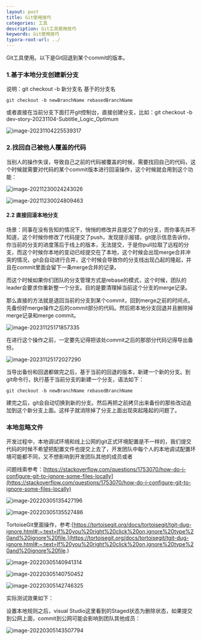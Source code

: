 ```yaml
---
layout: post
title: Git使用技巧
categories: 工具
description: Git工具使用技巧
keywords: Git使用技巧
typora-root-url: ../
---
```


Git工具使用。以下是Git回退到某个commit的版本。

### 1.基于本地分支创建新分支

说明：git checkout -b 新分支名 基于的分支名

```shell
git checkout -b newBranchName rebasedBranchName
```

或者直接在当前分支下面打开git控制台，直接创建分支，比如：git checkout -b dev-story-20231104-Subtitle_Logic_Optimum

![image-20231104225539317](/images/posts/image-20231104225539317.png)

### 2.找回自己被他人覆盖的代码

当别人的操作失误，导致自己之前的代码被覆盖的时候，需要找回自己的代码，这个时候就需要对代码的某个commit版本进行回滚操作，这个时候就会用到这个功能：

![image-20211230024243026](/images/posts/image-20211230024243026.png)

![image-20211230024809463](/images/posts/image-20211230024809463.png)

#### 2.2 直接回滚本地分支

场景：同事在没有告知的情况下，悄悄的修改并且提交了你的分支，而你事先并不知道，这个时候你修改了代码提交了push，发现提示报错，git提示信息告诉你，你当前的分支的进度落后于线上的版本，无法提交，于是你pull拉取了远程的分支，而这个时候你本地的变动已经提交在了本地，这个时候会出现merge合并冲突的情况，git会自动进行合并，这个时候会导致你的分支线出现凸起的隆起，并且在commit里面会留下一条merge合并的记录。

而这个时候如果你们团队的分支管理方式是rebase的模式，这个时候，团队的leader会要求你重新整一个分支。目的是要清理掉当前这个分支的merge记录。

那么直接的方法就是退回当前的分支到某个commit，回到merge之前的时间点。先备份好merge操作之后的commit部分的代码。然后把本地分支回退并且删除掉merge记录和merge commit。

![image-20231125171857335](/images/posts/image-20231125171857335.png)

在进行这个操作之前，一定要先记得把该处commit之后的那部分代码记得导出备份。

![image-20231125172027290](/images/posts/image-20231125172027290.png)

当导出备份和回退都做完之后，基于当前的回退的版本，新建一个新的分支。到git命令行，执行基于当前分支的新建一个分支，语法如下：

```shell
git checkout -b newBranchName rebasedBranchName
```

建完之后，git会自动切换到新的分支。然后再把之前拷贝出来备份的那些改动追加到这个新分支上面。这样子就消除掉了分支上面出现突起隆起的问题了。

### 本地忽略文件

开发过程中，本地调试环境和线上公网的git正式环境配置是不一样的，我们提交代码的时候不希望把配置文件也提交上去了，开发团队中每个人的本地调试配置环境可能都不同，又不想影响到开发团队其他的成员或者

问题线索参考：[https://stackoverflow.com/questions/1753070/how-do-i-configure-git-to-ignore-some-files-locally](https://stackoverflow.com/questions/1753070/how-do-i-configure-git-to-ignore-some-files-locally)

![image-20220305135427196](/images/posts/image-20220305135427196.png)

![image-20220305135527486](/images/posts/image-20220305135527486.png)

TortoiseGit里面操作，参考:[https://tortoisegit.org/docs/tortoisegit/tgit-dug-ignore.html#:~:text=If%20you%20right%20click%20on,ignore%20type%20and%20ignore%20file.](https://tortoisegit.org/docs/tortoisegit/tgit-dug-ignore.html#:~:text=If%20you%20right%20click%20on,ignore%20type%20and%20ignore%20file.)



![image-20220305140941314](/images/posts/image-20220305140941314.png)

![image-20220305140750452](/images/posts/image-20220305140750452.png)

![image-20220305142746325](/images/posts/image-20220305142746325.png)

实际测试效果如下：

设置本地规则之后，visual Studio这里看到的Staged状态为删除状态，如果提交到公网上面，commit到公网可能会影响到团队其他成员：

![image-20220305143507794](/images/posts/image-20220305143507794.png)
